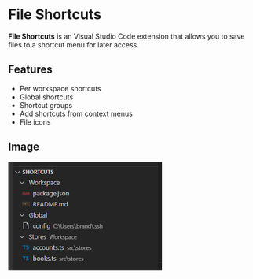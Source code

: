 # File Shortcuts

**File Shortcuts** is an Visual Studio Code extension that allows you to save files to a shortcut menu for later access.

## Features

* Per workspace shortcuts
* Global shortcuts
* Shortcut groups
* Add shortcuts from context menus
* File icons

## Image

![example](media/screenshot.png)
